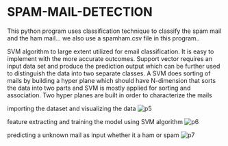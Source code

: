 # SPAM-MAIL-DETECTION
This python program uses classification technique to classify the spam mail and the ham mail...
we also use a spamham.csv file in this program..



SVM algorithm to large extent utilized for email classification. It is easy to implement with the more accurate outcomes. Support vector requires an input data set and produce the prediction output which can be further used to distinguish the data into two separate classes. A SVM does sorting of mails by building a hyper plane which should have N-dimension that sorts the data into two parts and SVM is mostly applied for sorting and association. Two hyper planes are built in order to characterize the mails


importing the dataset and visualizing the data
![p5](https://user-images.githubusercontent.com/60866104/94985211-2def4c00-0572-11eb-8556-4a87c429332a.JPG)

feature extracting and training the model using SVM algorithm
![p6](https://user-images.githubusercontent.com/60866104/94985214-3051a600-0572-11eb-874c-8a97d448c55e.JPG)


predicting a unknown mail as input whether it a ham or spam
![p7](https://user-images.githubusercontent.com/60866104/94985215-30ea3c80-0572-11eb-814d-6b3ee3612407.JPG)

